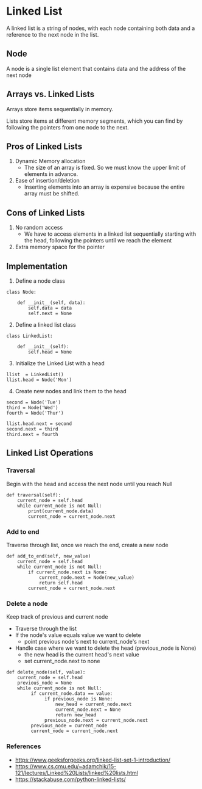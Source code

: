 # Linked List
A linked list is a string of nodes, with each node containing both data and a reference to the next node in the list. 

## Node
A node is a single list element that contains data and the address of the next node 

## Arrays vs. Linked Lists
Arrays store items sequentially in memory.

Lists store items at different memory segments, which you can find by following the pointers from one node to the next.

## Pros of Linked Lists
1. Dynamic Memory allocation
    - The size of an array is fixed. So we must know the upper limit of elements in advance. 
2. Ease of insertion/deletion 
    - Inserting elements into an array is expensive because the entire array must be shifted. 

## Cons of Linked Lists
1. No random access
    - We have to access elements in a linked list sequentially starting with the head, following the pointers until we reach the element
2. Extra memory space for the pointer

## Implementation 
1. Define a node class 
``` 
class Node:

    def __init__(self, data):
        self.data = data
        self.next = None
```
2. Define a linked list class
```
class LinkedList:

    def __init__(self):
        self.head = None
```
3. Initialize the Linked List with a head 
```
llist  = LinkedList()
llist.head = Node('Mon')
```
4. Create new nodes and link them to the head
```
second = Node('Tue')
third = Node('Wed')
fourth = Node('Thur')

llist.head.next = second
second.next = third 
third.next = fourth

```
## Linked List Operations
### Traversal
Begin with the head and access the next node until you reach Null
```
def traversal(self):
    current_node = self.head
    while current_node is not Null:
        print(current_node.data)
        current_node = current_node.next 
```
### Add to end
Traverse through list, once we reach the end, create a new node 
```
def add_to_end(self, new_value)
    current_node = self.head
    while current_node is not Null:
        if current_node.next is None:
            current_node.next = Node(new_value)
            return self.head 
        current_node = current_node.next
```
### Delete a node 
Keep track of previous and current node

- Traverse through the list
- If the node's value equals value we want to delete
    - point previous node's next to current_node's next 
- Handle case where we want to delete the head (previous_node is None)
    - the new head is the current head's next value
    - set current_node.next to none 
```
def delete_node(self, value):
    current_node = self.head
    previous_node = None
    while current_node is not Null:
         if current_node.data == value:
              if previous_node is None:
                  new_head = current_node.next
                  current_node.next = None 
                  return new_head
              previous_node.next = current_node.next
         previous_node = current_node
         current_node = current_node.next
```

### References
- https://www.geeksforgeeks.org/linked-list-set-1-introduction/
- https://www.cs.cmu.edu/~adamchik/15-121/lectures/Linked%20Lists/linked%20lists.html
- https://stackabuse.com/python-linked-lists/